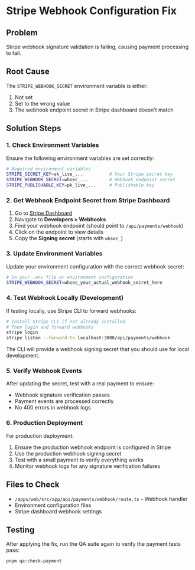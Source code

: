 # Stripe Webhook Configuration Fix

## Problem
Stripe webhook signature validation is failing, causing payment processing to fail.

## Root Cause
The `STRIPE_WEBHOOK_SECRET` environment variable is either:
1. Not set
2. Set to the wrong value
3. The webhook endpoint secret in Stripe dashboard doesn't match

## Solution Steps

### 1. Check Environment Variables
Ensure the following environment variables are set correctly:

```bash
# Required environment variables
STRIPE_SECRET_KEY=sk_live_...          # Your Stripe secret key
STRIPE_WEBHOOK_SECRET=whsec_...        # Webhook endpoint secret
STRIPE_PUBLISHABLE_KEY=pk_live_...     # Publishable key
```

### 2. Get Webhook Endpoint Secret from Stripe Dashboard

1. Go to [Stripe Dashboard](https://dashboard.stripe.com/)
2. Navigate to **Developers > Webhooks**
3. Find your webhook endpoint (should point to `/api/payments/webhook`)
4. Click on the endpoint to view details
5. Copy the **Signing secret** (starts with `whsec_`)

### 3. Update Environment Variables

Update your environment configuration with the correct webhook secret:

```bash
# In your .env file or environment configuration
STRIPE_WEBHOOK_SECRET=whsec_your_actual_webhook_secret_here
```

### 4. Test Webhook Locally (Development)

If testing locally, use Stripe CLI to forward webhooks:

```bash
# Install Stripe CLI if not already installed
# Then login and forward webhooks
stripe login
stripe listen --forward-to localhost:3000/api/payments/webhook
```

The CLI will provide a webhook signing secret that you should use for local development.

### 5. Verify Webhook Events

After updating the secret, test with a real payment to ensure:
- Webhook signature verification passes
- Payment events are processed correctly
- No 400 errors in webhook logs

### 6. Production Deployment

For production deployment:
1. Ensure the production webhook endpoint is configured in Stripe
2. Use the production webhook signing secret
3. Test with a small payment to verify everything works
4. Monitor webhook logs for any signature verification failures

## Files to Check
- `/apps/web/src/app/api/payments/webhook/route.ts` - Webhook handler
- Environment configuration files
- Stripe dashboard webhook settings

## Testing
After applying the fix, run the QA suite again to verify the payment tests pass:

```bash
pnpm qa:check-payment
```
